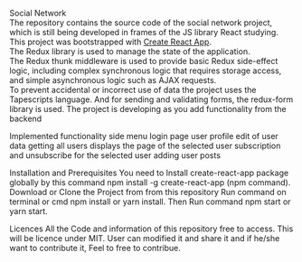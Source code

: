 
Social Network          
The repository contains the source code of the social network project, which is still being developed in frames of the JS library React studying.      
This project was bootstrapped with [Create React App](https://github.com/facebook/create-react-app).                 
The Redux library is used to manage the state of the application.                                                                       
The Redux thunk middleware is used to provide basic Redux side-effect logic, including complex synchronous logic that requires storage access, and simple asynchronous logic such as AJAX requests.  
To prevent accidental or incorrect use of data the project uses the Tapescripts language.
And for sending and validating forms, the redux-form library is used.
The project is developing as you add functionality from the backend

Implemented functionality
side menu
login page
user profile
edit of user data
getting all users
displays the page of the selected user
subscription and unsubscribe for the selected user
adding user posts

Installation and Prerequisites
You need to Install create-react-app package globally by this command npm install -g create-react-app (npm command).
Download or Clone the Project from from this repository
Run command on terminal or cmd npm install or yarn install.
Then Run command npm start or yarn start.

Licences
All the Code and information of this repository free to access. This will be licence under MIT. User can modified it and share it and if he/she want to contribute it, Feel to free to contribue.
